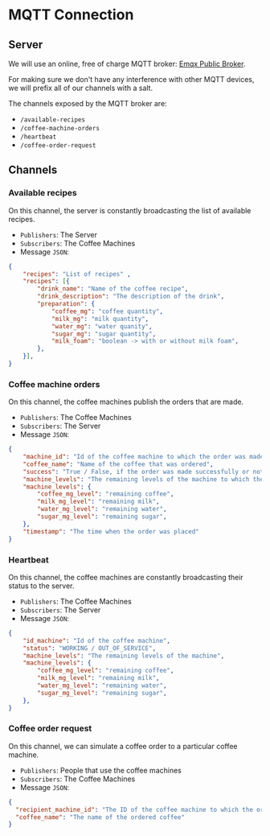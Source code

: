 # MQTT Connection

## Server

We will use an online, free of charge MQTT broker: [Emqx Public Broker](https://www.emqx.com/en/mqtt/public-mqtt5-broker).

For making sure we don't have any interference with other MQTT devices, we will prefix all of our channels with a salt.

The channels exposed by the MQTT broker are:

* `/available-recipes`
* `/coffee-machine-orders`
* `/heartbeat`
* `/coffee-order-request`

## Channels

### Available recipes

On this channel, the server is constantly broadcasting the list of available recipes.

* `Publishers`: The Server
* `Subscribers`: The Coffee Machines
* Message `JSON`:

```JSON
{
    "recipes": "List of recipes" ,
    "recipes": [{
        "drink_name": "Name of the coffee recipe",
        "drink_description": "The description of the drink", 
        "preparation": {
            "coffee_mg": "coffee quantity",
            "milk_mg": "milk quantity",
            "water_mg": "water quanity",
            "sugar_mg": "sugar quantity",
            "milk_foam": "boolean -> with or without milk foam",
        },
    }],
}
```

### Coffee machine orders

On this channel, the coffee machines publish the orders that are made.

* `Publishers`: The Coffee Machines
* `Subscribers`: The Server
* Message `JSON`:

```JSON
{
    "machine_id": "Id of the coffee machine to which the order was made", 
    "coffee_name": "Name of the coffee that was ordered",
    "success": "True / False, if the order was made successfully or not",
    "machine_levels": "The remaining levels of the machine to which the order was made",
    "machine_levels": {
        "coffee_mg_level": "remaining coffee",
        "milk_mg_level": "remaining milk",
        "water_mg_level": "remaining water",
        "sugar_mg_level": "remaining sugar",
    },
    "timestamp": "The time when the order was placed"
}
```

### Heartbeat

On this channel, the coffee machines are constantly broadcasting their status to the server.

* `Publishers`: The Coffee Machines
* `Subscribers`: The Server
* Message `JSON`:

```JSON
{
    "id_machine": "Id of the coffee machine",
    "status": "WORKING / OUT_OF_SERVICE",
    "machine_levels": "The remaining levels of the machine",
    "machine_levels": {
        "coffee_mg_level": "remaining coffee",
        "milk_mg_level": "remaining milk",
        "water_mg_level": "remaining water",
        "sugar_mg_level": "remaining sugar",
    },
}
```

### Coffee order request

On this channel, we can simulate a coffee order to a particular coffee machine.

* `Publishers`: People that use the coffee machines
* `Subscribers`: The Coffee Machines
* Message `JSON`:

```JSON
{
  "recipient_machine_id": "The ID of the coffee machine to which the order will be made",
  "coffee_name": "The name of the ordered coffee"
}
```

